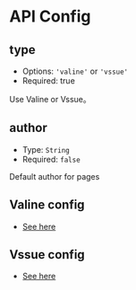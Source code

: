 # API Config

## type

- Options: `'valine'` or `'vssue'`
- Required: true

Use Valine or Vssue。

## author

- Type: `String`
- Required: `false`

Default author for pages

## Valine config

- [See here](valine.md)

## Vssue config

- [See here](vssue.md)
